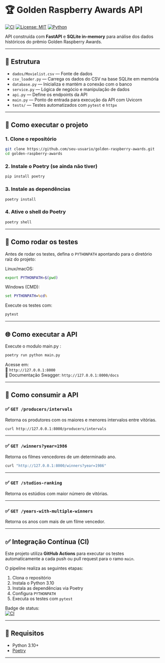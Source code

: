 # 🏆 Golden Raspberry Awards API

[![CI](https://github.com/seu-usuario/golden-raspberry-awards/actions/workflows/ci.yml/badge.svg)](https://github.com/GilJSantana/golden-raspberry-awards/actions/workflows/ci.yml)
[![License: MIT](https://img.shields.io/badge/license-MIT-blue.svg)](LICENSE)
[![Python](https://img.shields.io/badge/python-3.10%2B-blue.svg)](https://www.python.org/downloads/)

API construída com **FastAPI** e **SQLite in-memory** para análise dos dados históricos do prêmio Golden Raspberry Awards.

---

## 📁 Estrutura

- `dados/Movielist.csv` — Fonte de dados
- `csv_loader.py` — Carrega os dados do CSV na base SQLite em memória
- `database.py` — Inicializa e mantém a conexão com o banco
- `service.py` — Lógica de negócio e manipulação de dados
- `api.py` — Define os endpoints da API
- `main.py` — Ponto de entrada para execução da API com Uvicorn
- `tests/` — Testes automatizados com `pytest` e `httpx`

---

## 🚀 Como executar o projeto

### 1. Clone o repositório

```bash
git clone https://github.com/seu-usuario/golden-raspberry-awards.git
cd golden-raspberry-awards
```

### 2. Instale o Poetry (se ainda não tiver)

```bash
pip install poetry
```

### 3. Instale as dependências

```bash
poetry install
```

### 4. Ative o shell do Poetry

```bash
poetry shell
```

---

## 🧪 Como rodar os testes

Antes de rodar os testes, defina o `PYTHONPATH` apontando para o diretório raiz do projeto:

Linux/macOS:

```bash
export PYTHONPATH=$(pwd)
```

Windows (CMD):

```cmd
set PYTHONPATH=%cd%
```

Execute os testes com:

```bash
pytest
```

---

## 🌐 Como executar a API



Execute o modulo main.py :

```bash
poetry run python main.py
```

Acesse em:  
📍 `http://127.0.0.1:8000`  
📄 Documentação Swagger: `http://127.0.0.1:8000/docs`

---

## 🔗 Como consumir a API

### ✅ `GET /producers/intervals`

Retorna os produtores com os maiores e menores intervalos entre vitórias.

```bash
curl http://127.0.0.1:8000/producers/intervals
```

---

### ✅ `GET /winners?year=1986`

Retorna os filmes vencedores de um determinado ano.

```bash
curl "http://127.0.0.1:8000/winners?year=1986"
```

---

### ✅ `GET /studios-ranking`

Retorna os estúdios com maior número de vitórias.

---

### ✅ `GET /years-with-multiple-winners`

Retorna os anos com mais de um filme vencedor.

---

## ✅ Integração Contínua (CI)

Este projeto utiliza **GitHub Actions** para executar os testes automaticamente a cada push ou pull request para o ramo `main`.

O pipeline realiza as seguintes etapas:

1. Clona o repositório
2. Instala o Python 3.10
3. Instala as dependências via Poetry
4. Configura `PYTHONPATH`
5. Executa os testes com `pytest`

Badge de status:  
[![CI](https://github.com/seu-usuario/golden-raspberry-awards/actions/workflows/ci.yml/badge.svg)](https://github.com/GilJSantana/golden-raspberry-awards/actions/workflows/ci.yml)

---

## 📌 Requisitos

- Python 3.10+
- [Poetry](https://python-poetry.org/)

---




